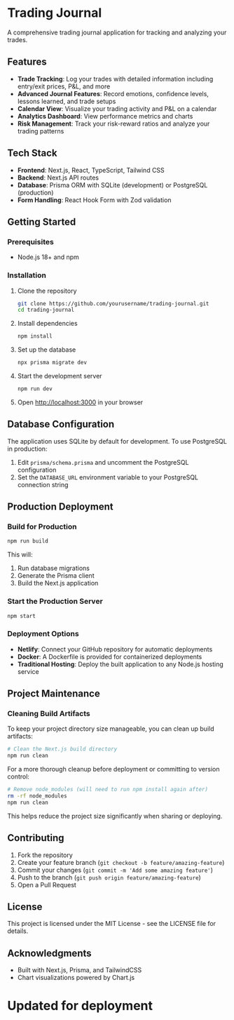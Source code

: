 # Trading Journal 

A comprehensive trading journal application for tracking and analyzing your trades.

## Features

- **Trade Tracking**: Log your trades with detailed information including entry/exit prices, P&L, and more
- **Advanced Journal Features**: Record emotions, confidence levels, lessons learned, and trade setups
- **Calendar View**: Visualize your trading activity and P&L on a calendar
- **Analytics Dashboard**: View performance metrics and charts
- **Risk Management**: Track your risk-reward ratios and analyze your trading patterns

## Tech Stack

- **Frontend**: Next.js, React, TypeScript, Tailwind CSS
- **Backend**: Next.js API routes
- **Database**: Prisma ORM with SQLite (development) or PostgreSQL (production)
- **Form Handling**: React Hook Form with Zod validation

## Getting Started

### Prerequisites

- Node.js 18+ and npm

### Installation

1. Clone the repository
   ```bash
   git clone https://github.com/yourusername/trading-journal.git
   cd trading-journal
   ```

2. Install dependencies
   ```bash
   npm install
   ```

3. Set up the database
   ```bash
   npx prisma migrate dev
   ```

4. Start the development server
   ```bash
   npm run dev
   ```

5. Open [http://localhost:3000](http://localhost:3000) in your browser

## Database Configuration

The application uses SQLite by default for development. To use PostgreSQL in production:

1. Edit `prisma/schema.prisma` and uncomment the PostgreSQL configuration
2. Set the `DATABASE_URL` environment variable to your PostgreSQL connection string

## Production Deployment

### Build for Production

```bash
npm run build
```

This will:
1. Run database migrations
2. Generate the Prisma client
3. Build the Next.js application

### Start the Production Server

```bash
npm start
```

### Deployment Options

- **Netlify**: Connect your GitHub repository for automatic deployments
- **Docker**: A Dockerfile is provided for containerized deployments
- **Traditional Hosting**: Deploy the built application to any Node.js hosting service

## Project Maintenance

### Cleaning Build Artifacts

To keep your project directory size manageable, you can clean up build artifacts:

```bash
# Clean the Next.js build directory
npm run clean
```

For a more thorough cleanup before deployment or committing to version control:

```bash
# Remove node_modules (will need to run npm install again after)
rm -rf node_modules
npm run clean
```

This helps reduce the project size significantly when sharing or deploying.

## Contributing

1. Fork the repository
2. Create your feature branch (`git checkout -b feature/amazing-feature`)
3. Commit your changes (`git commit -m 'Add some amazing feature'`)
4. Push to the branch (`git push origin feature/amazing-feature`)
5. Open a Pull Request

## License

This project is licensed under the MIT License - see the LICENSE file for details.

## Acknowledgments

- Built with Next.js, Prisma, and TailwindCSS
- Chart visualizations powered by Chart.js

# Updated for deployment
